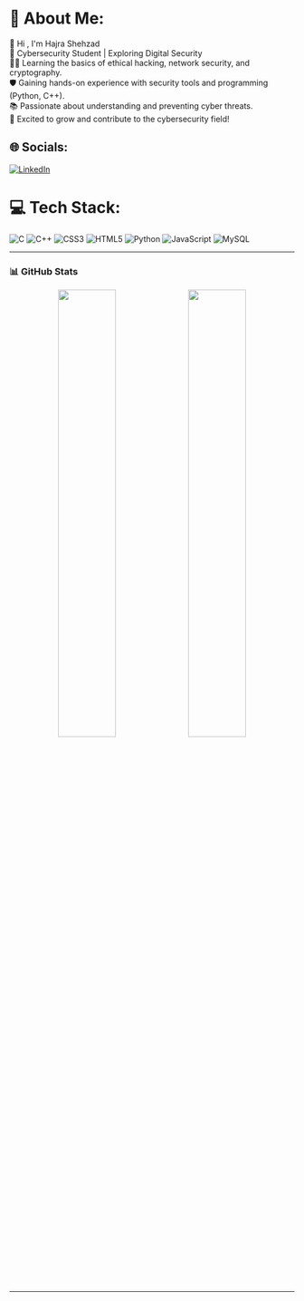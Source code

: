 # 💫 About Me:
 👋 Hi , I'm Hajra Shehzad<br>🔐 Cybersecurity Student | Exploring Digital Security<br>👨‍💻 Learning the basics of ethical hacking, network security, and cryptography.<br>🛡️ Gaining hands-on experience with security tools and programming (Python, C++).<br>📚 Passionate about understanding and preventing cyber threats.<br>🚀 Excited to grow and contribute to the cybersecurity field!<br>


## 🌐 Socials:
[![LinkedIn](https://img.shields.io/badge/LinkedIn-%230077B5.svg?logo=linkedin&logoColor=white)](https://www.linkedin.com/in/the-hajra-shehzad-524820347/) 

# 💻 Tech Stack:
![C](https://img.shields.io/badge/c-%2300599C.svg?style=for-the-badge&logo=c&logoColor=white) ![C++](https://img.shields.io/badge/c++-%2300599C.svg?style=for-the-badge&logo=c%2B%2B&logoColor=white) ![CSS3](https://img.shields.io/badge/css3-%231572B6.svg?style=for-the-badge&logo=css3&logoColor=white) ![HTML5](https://img.shields.io/badge/html5-%23E34F26.svg?style=for-the-badge&logo=html5&logoColor=white) ![Python](https://img.shields.io/badge/python-3670A0?style=for-the-badge&logo=python&logoColor=ffdd54) ![JavaScript](https://img.shields.io/badge/javascript-%23323330.svg?style=for-the-badge&logo=javascript&logoColor=%23F7DF1E) ![MySQL](https://img.shields.io/badge/mysql-4479A1.svg?style=for-the-badge&logo=mysql&logoColor=white)

---

### 📊 GitHub Stats
<p align="center">
  <img src="https://github-readme-stats.vercel.app/api?username=Hajra-shehzad&show_icons=true&theme=tokyonight" width="45%"/>
  <img src="https://github-readme-stats.vercel.app/api/top-langs/?username=Hajra-shehzad&layout=compact&theme=tokyonight" width="45%"/>
</p>

---



<!-- Proudly created with GPRM ( https://gprm.itsvg.in ) -->

<!--
**Hajra-shehzad/Hajra-shehzad** is a ✨ _special_ ✨ repository because its `README.md` (this file) appears on your GitHub profile.

Here are some ideas to get you started:

- 🔭 I’m currently working on ...
- 🌱 I’m currently learning ...
- 👯 I’m looking to collaborate on ...
- 🤔 I’m looking for help with ...
- 💬 Ask me about ...
- 📫 How to reach me: ...
- 😄 Pronouns: ...
- ⚡ Fun fact: ...
-->
